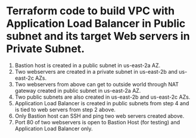 # Terraform code to build VPC with Application Load Balancer in Public subnet and its target Web servers in Private Subnet.


1. Bastion host is created in a public subnet in us-east-2a AZ.
2. Two webservers are created in a private subnet in us-east-2b and us-east-2c AZs.
3. Two webservers from above can get to outside world through NAT gateway created in public subnet in us-east-2a AZ.
4. Two public subnets are also created in us-east-2b and us-east-2c AZs.
5. Application Load Balancer is created in public subnets from step 4 and is tied to web servers from step 2 above.
6. Only Bastion host can SSH and ping two web servers created above.
7. Port 80 of two webservers is open to Bastion Host (for testing) and Application Load Balancer only.
